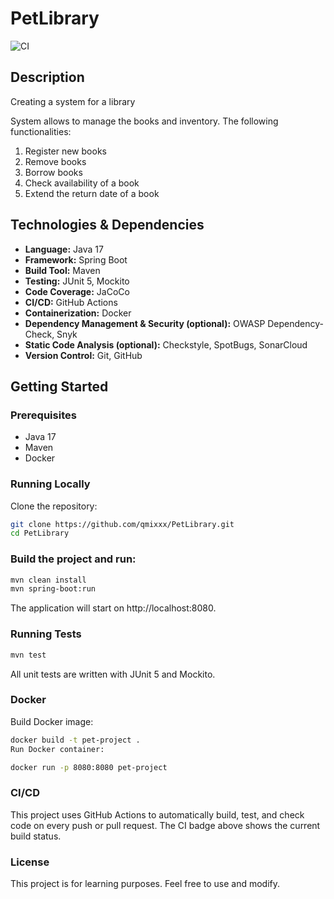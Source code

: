 # PetLibrary

![CI](https://github.com/qmixxx/PetLibrary/actions/workflows/ci.yml/badge.svg)

## Description
Creating a system for a library

System allows to manage the books and inventory. 
The following functionalities:

1. Register new books
2. Remove books
3. Borrow books
4. Check availability of a book
5. Extend the return date of a book
## Technologies & Dependencies

- **Language:** Java 17
- **Framework:** Spring Boot
- **Build Tool:** Maven
- **Testing:** JUnit 5, Mockito
- **Code Coverage:** JaCoCo
- **CI/CD:** GitHub Actions
- **Containerization:** Docker
- **Dependency Management & Security (optional):** OWASP Dependency-Check, Snyk
- **Static Code Analysis (optional):** Checkstyle, SpotBugs, SonarCloud
- **Version Control:** Git, GitHub

## Getting Started

### Prerequisites
- Java 17
- Maven
- Docker

### Running Locally
Clone the repository:

```bash
git clone https://github.com/qmixxx/PetLibrary.git
cd PetLibrary
```

### Build the project and run:

```bash
mvn clean install
mvn spring-boot:run
```
The application will start on http://localhost:8080.

### Running Tests

```bash
mvn test
```
All unit tests are written with JUnit 5 and Mockito.

### Docker

Build Docker image:

```bash
docker build -t pet-project .
Run Docker container:
```

```bash
docker run -p 8080:8080 pet-project
```

### CI/CD

This project uses GitHub Actions to automatically build, test, and check code on every push or pull request.
The CI badge above shows the current build status.

### License
This project is for learning purposes. Feel free to use and modify.
